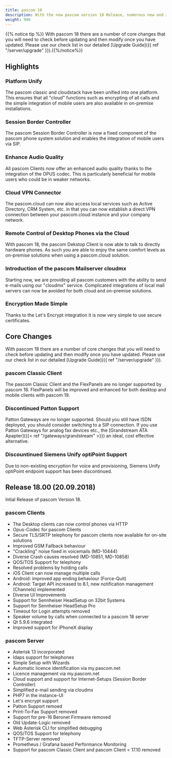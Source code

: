 ```yaml
---
title: pascom 18
description: With the new pascom version 18 Release, numerous new and improved functions are now available
weight: 996
---
```


{{% notice tip %}}
With pascom 18 there are a number of core changes that you will need to check before updating and then modify once you have updated. Please use our check list in our detailed [Upgrade Guide]({{ ref "/server/upgrade" }}).{{%/notice%}}


## Highlights

### Platform Unify 

The pascom classic and cloudstack have been unified into one platform. This ensures that all "cloud" functions such as encrypting of all calls and the simple integration of mobile users are also available in on-premise installations.

### Session Border Controller

The pascom Session Border Controller is now a fixed component of the pascom phone system solution and enables the integration of mobile users via SIP. 

### Enhance Audio Quality

All pascom Clients now offer an enhanced audio quality thanks to the integration of the OPUS codec. This is particularly beneficial for mobile users who could be in weaker networks. 

### Cloud VPN Connector 

The pascom.cloud can now also access local services such as Active Directory, CRM System, etc. in that you can now establish a direct VPN connection between your pascom.cloud instance and your company network.

### Remote Control of Desktop Phones via the Cloud

With pascom 18, the pascom Dekstop Client is now able to talk to directly hardware phones. As such you are able to enjoy the same comfort levels as on-premise solutions when using a pascom.cloud solution.

### Introduction of the pascom Mailserver cloudmx

Starting now, we are providing all pascom customers with the ability to send e-mails using our "cloudmx" service. Complicated integrations of local mail servers can now be avoided for both cloud and on-premise solutions.

### Encryption Made Simple

Thanks to the Let's Encrypt integration it is now very simple to use secure certificates.

## Core Changes

With pascom 18 there are a number of core changes that you will need to check before updating and then modify once you have updated. Please use our check list in our detailed [Upgrade Guide]({{ ref "/server/upgrade" }}).

### pascom Classic Client

The pascom Classic Client and the FlexPanels are no longer supported by pascom 18. FlexPanels will be improved and enhanced for both desktop and mobile clients with pascom 19.

### Discontinued Patton Support

Patton Gateways are no longer supported. Should you still have ISDN deployed, you should consider switching to a SIP connection. If you use Patton Gateways for analog fax devices etc., the  [Grandstream ATA Apapter]({{< ref "/gateways/grandstream" >}}) an ideal, cost effective alternative. 

### Discountinued Siemens Unify optiPoint Support

Due to non-existing encryption for voice and provisioning, Siemens Unify optiPoint endpoint support has been discontinued.

## Release 18.00 (20.09.2018)

Intial Release of pascom Version 18.

### pascom Clients
- The Desktop clients can now control phones via HTTP
- Opus-Codec for pascom Clients
- Secure TLS/SRTP telephony for pascom clients now available for on-site solutions
- Improved GSM Fallback behaviour
- "Crackling" noise fixed in voicemails (MD-10444)
- Diverse Crash causes resolved (MD-10851, MD-10858)
- QOS/TOS Support for telephony
- Resolved problems by holding calls
- iOS Client can now manage multiple calls
- Android: improved app ending behaviour (Force-Quit)
- Android: Target API increased to 8.1, new notification management (Channels) implemented
- Diverse UI Improvements
- Support for Sennheiser HeadSetup on 32bit Systems
- Support for Sennheiser HeadSetup Pro
- Timeout for Login attempts removed
- Speaker volume by calls when connected to a pascom 18 server
- Qt 5.9.6 integrated
- Improved support for iPhoneX display


### pascom Server
- Asterisk 13 incorporated
- ldaps support for telephones
- Simple Setup with Wizards
- Automatic licence identification via my.pascom.net
- Licence management via my.pascom.net
- Cloud support and support for Internet-Setups (Session Border Controller)
- Simplified e-mail sending via cloudmx
- PHP7 in the instance-UI
- Let's encrypt support
- Patton Support remoed
- Print-To-Fax Support removed
- Support for pre-16 Beronet Firmware removed
- Old Update-Logic removed
- Web Asterisk CLI for simplified debugging
- QOS/TOS Support for telephony
- TFTP-Server removed
- Prometheus / Grafana based Performance Monitoring
- Support for pascom Classic Client and pascom Client < 17.10 removed